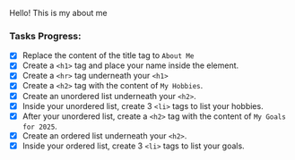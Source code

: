 Hello! This is my about me
### Tasks Progress:
- [x] Replace the content of the title tag to `About Me`
- [x] Create a `<h1>` tag and place your name inside the element.
- [x] Create a `<hr>` tag underneath your `<h1>`
- [x] Create a `<h2>` tag with the content of `My Hobbies`.
- [x] Create an unordered list underneath your `<h2>`.
- [x] Inside your unordered list, create 3 `<li>` tags to list your hobbies.
- [x] After your unordered list, create a `<h2>` tag with the content of `My Goals for 2025`.
- [x] Create an ordered list underneath your `<h2>`.
- [x] Inside your ordered list, create 3 `<li>` tags to list your goals.